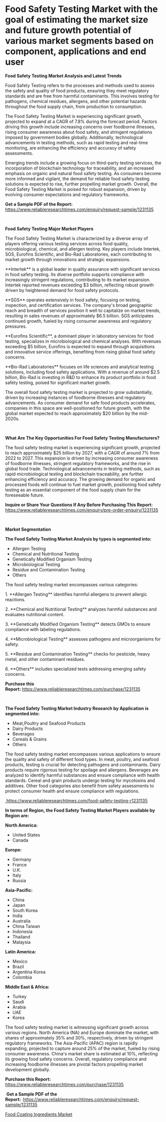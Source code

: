 <p><h1>Food Safety Testing Market with the goal of estimating the market size and future growth potential of various market segments based on component, applications and end user</h1></p><p><strong>Food Safety Testing Market Analysis and Latest Trends</strong></p>
<p><p>Food Safety Testing refers to the processes and methods used to assess the safety and quality of food products, ensuring they meet regulatory standards and are free from harmful contaminants. This involves testing for pathogens, chemical residues, allergens, and other potential hazards throughout the food supply chain, from production to consumption.</p><p>The Food Safety Testing Market is experiencing significant growth, projected to expand at a CAGR of 7.8% during the forecast period. Factors driving this growth include increasing concerns over foodborne illnesses, rising consumer awareness about food safety, and stringent regulations imposed by government bodies globally. Additionally, technological advancements in testing methods, such as rapid testing and real-time monitoring, are enhancing the efficiency and accuracy of safety assessments.</p><p>Emerging trends include a growing focus on third-party testing services, the incorporation of blockchain technology for traceability, and an increased emphasis on organic and natural food safety testing. As consumers become more informed and vigilant, the demand for reliable food safety testing solutions is expected to rise, further propelling market growth. Overall, the Food Safety Testing Market is poised for robust expansion, driven by evolving consumer expectations and regulatory frameworks.</p></p>
<p><strong>Get a Sample PDF of the Report:&nbsp;</strong> <a href="https://www.reliableresearchtimes.com/enquiry/request-sample/1231135?utm_campaign=2096&utm_medium=2&utm_source=Github&utm_content=ia&utm_term=15022025&utm_id=food-safety-testing">https://www.reliableresearchtimes.com/enquiry/request-sample/1231135</a></p>
<p>&nbsp;</p>
<p><strong>Food Safety Testing Major Market Players</strong></p>
<p><p>The Food Safety Testing Market is characterized by a diverse array of players offering various testing services across food quality, microbiological, chemical, and allergen testing. Key players include Intertek, SGS, Eurofins Scientific, and Bio-Rad Laboratories, each contributing to market growth through innovations and strategic expansions.</p><p>**Intertek** is a global leader in quality assurance with significant services in food safety testing. Its diverse portfolio supports compliance with increasingly stringent regulations, contributing to its market expansion. Intertek reported revenues exceeding $3 billion, reflecting robust growth driven by heightened demand for food safety protocols.</p><p>**SGS** operates extensively in food safety, focusing on testing, inspection, and certification services. The company's broad geographic reach and breadth of services position it well to capitalize on market trends, resulting in sales revenues of approximately $6.5 billion. SGS anticipates continued growth, fueled by rising consumer awareness and regulatory pressures.</p><p>**Eurofins Scientific**, a dominant player in laboratory services for food testing, specializes in microbiological and chemical analyses. With revenues exceeding $5 billion, Eurofins is expected to expand through acquisitions and innovative service offerings, benefiting from rising global food safety concerns.</p><p>**Bio-Rad Laboratories** focuses on life sciences and analytical testing solutions, including food safety applications. With a revenue of around $2.5 billion, Bio-Rad is investing in R&D to enhance its product portfolio in food safety testing, poised for significant market growth.</p><p>The overall food safety testing market is projected to grow substantially, driven by increasing instances of foodborne illnesses and regulatory advancements. As consumer demand for safe food products accelerates, companies in this space are well-positioned for future growth, with the global market expected to reach approximately $20 billion by the mid-2020s.</p></p>
<p>&nbsp;</p>
<p><strong>What Are The Key Opportunities For Food Safety Testing Manufacturers?</strong></p>
<p><p>The food safety testing market is experiencing significant growth, projected to reach approximately $25 billion by 2027, with a CAGR of around 7% from 2022 to 2027. This expansion is driven by increasing consumer awareness of foodborne illnesses, stringent regulatory frameworks, and the rise in global food trade. Technological advancements in testing methods, such as rapid microbiological testing and blockchain traceability, are further enhancing efficiency and accuracy. The growing demand for organic and processed foods will continue to fuel market growth, positioning food safety testing as an essential component of the food supply chain for the foreseeable future.</p></p>
<p><strong>Inquire or Share Your Questions If Any Before Purchasing This Report:</strong> <a href="https://www.reliableresearchtimes.com/enquiry/pre-order-enquiry/1231135?utm_campaign=2096&utm_medium=2&utm_source=Github&utm_content=ia&utm_term=15022025&utm_id=food-safety-testing">https://www.reliableresearchtimes.com/enquiry/pre-order-enquiry/1231135</a></p>
<p>&nbsp;</p>
<p><strong>Market Segmentation</strong></p>
<p><strong>The Food Safety Testing Market Analysis by types is segmented into:</strong></p>
<p><ul><li>Allergen Testing</li><li>Chemical and Nutritional Testing</li><li>Genetically Modified Organism Testing</li><li>Microbiological Testing</li><li>Residue and Contamination Testing</li><li>Others</li></ul></p>
<p><p>The food safety testing market encompasses various categories: </p><p>1. **Allergen Testing** identifies harmful allergens to prevent allergic reactions. </p><p>2. **Chemical and Nutritional Testing** analyzes harmful substances and evaluates nutritional content. </p><p>3. **Genetically Modified Organism Testing** detects GMOs to ensure compliance with labeling regulations. </p><p>4. **Microbiological Testing** assesses pathogens and microorganisms for safety. </p><p>5. **Residue and Contamination Testing** checks for pesticide, heavy metal, and other contaminant residues. </p><p>6. **Others** includes specialized tests addressing emerging safety concerns.</p></p>
<p><strong>Purchase this Report:&nbsp;</strong><a href="https://www.reliableresearchtimes.com/purchase/1231135?utm_campaign=2096&utm_medium=2&utm_source=Github&utm_content=ia&utm_term=15022025&utm_id=food-safety-testing">https://www.reliableresearchtimes.com/purchase/1231135</a></p>
<p>&nbsp;</p>
<p><strong>The Food Safety Testing Market Industry Research by Application is segmented into:</strong></p>
<p><ul><li>Meat,Poultry and Seafood Products</li><li>Dairy Products</li><li>Beverages</li><li>Cereals & Grains</li><li>Others</li></ul></p>
<p><p>The food safety testing market encompasses various applications to ensure the quality and safety of different food types. In meat, poultry, and seafood products, testing is crucial for detecting pathogens and contaminants. Dairy products require rigorous testing for spoilage and allergens. Beverages are analyzed to identify harmful substances and ensure compliance with health standards. Cereal and grain products undergo testing for mycotoxins and additives. Other food categories also benefit from safety assessments to protect consumer health and ensure compliance with regulations.</p></p>
<p><a href="https://www.reliableresearchtimes.com/food-safety-testing-r1231135?utm_campaign=2096&utm_medium=2&utm_source=Github&utm_content=ia&utm_term=15022025&utm_id=food-safety-testing">&nbsp;https://www.reliableresearchtimes.com/food-safety-testing-r1231135</a></p>
<p><strong>In terms of Region, the Food Safety Testing Market Players available by Region are:</strong></p>
<p>
    <p> <strong> North America: </strong>
        <ul>
            <li>United States</li>
            <li>Canada</li>
        </ul>
        </p> 
    <p> <strong> Europe: </strong>
        <ul>
            <li>Germany</li>
            <li>France</li>
            <li>U.K.</li>
            <li>Italy</li>
            <li>Russia</li>
        </ul>
        </p> 
    <p> <strong> Asia-Pacific: </strong>
        <ul>
            <li>China</li>
            <li>Japan</li>
            <li>South Korea</li>
            <li>India</li>
            <li>Australia</li>
            <li>China Taiwan</li>
            <li>Indonesia</li>
            <li>Thailand</li>
            <li>Malaysia</li>
        </ul>
        </p> 
    <p> <strong> Latin America: </strong>
        <ul>
            <li>Mexico</li>
            <li>Brazil</li>
            <li>Argentina Korea</li>
            <li>Colombia</li>
        </ul>
        </p> 
    <p> <strong> Middle East & Africa: </strong>
        <ul>
            <li>Turkey</li>
            <li>Saudi</li>
            <li>Arabia</li>
            <li>UAE</li>
            <li>Korea</li>
        </ul>
    </p>
    </p>
<p><p>The food safety testing market is witnessing significant growth across various regions. North America (NA) and Europe dominate the market, with shares of approximately 35% and 30%, respectively, driven by stringent regulatory frameworks. The Asia-Pacific (APAC) region is rapidly expanding, projected to capture around 25% of the market, fueled by rising consumer awareness. China's market share is estimated at 10%, reflecting its growing food safety concerns. Overall, regulatory compliance and increasing foodborne illnesses are pivotal factors propelling market development globally.</p></p>
<p><strong>Purchase this Report: </strong><a href="https://www.reliableresearchtimes.com/purchase/1231135?utm_campaign=2096&utm_medium=2&utm_source=Github&utm_content=ia&utm_term=15022025&utm_id=food-safety-testing">https://www.reliableresearchtimes.com/purchase/1231135</a></p>
<p>&nbsp;<strong>Get a Sample PDF of the Report:&nbsp;&nbsp;</strong><a href="https://www.reliableresearchtimes.com/enquiry/request-sample/1231135?utm_campaign=2096&utm_medium=2&utm_source=Github&utm_content=ia&utm_term=15022025&utm_id=food-safety-testing">https://www.reliableresearchtimes.com/enquiry/request-sample/1231135</a></p>
<p><strong></strong></p>
<p><p><a href="https://github.com/NarcisoFerry/Market-Research-Report-List-1/blob/main/food-coating-ingredients-market.md?utm_campaign=2096&utm_medium=2&utm_source=Github&utm_content=ia&utm_term=15022025&utm_id=food-safety-testing">Food Coating Ingredients Market</a></p></p>